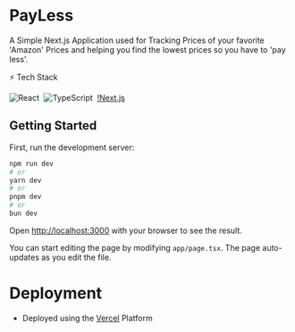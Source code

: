 # PayLess

A Simple Next.js Application used for Tracking Prices of your favorite 'Amazon' Prices and helping you find the lowest prices so you have to 'pay less'.

⚡ Tech Stack

![React](https://img.shields.io/badge/-React-333333?style=flat&logo=react)&nbsp;
![TypeScript](https://img.shields.io/badge/-TypeScript-333333?style=flat&logo=TypeScript)&nbsp;
[!Next.js](https://img.shields.io/badge/-Nextjs-333333?style=flat&logo=Next.js)

## Getting Started

First, run the development server:

```bash
npm run dev
# or
yarn dev
# or
pnpm dev
# or
bun dev
```

Open [http://localhost:3000](http://localhost:3000) with your browser to see the result.

You can start editing the page by modifying `app/page.tsx`. The page auto-updates as you edit the file.

# Deployment
 - Deployed using the [Vercel](https://pay-less.vercel.app/) Platform 

